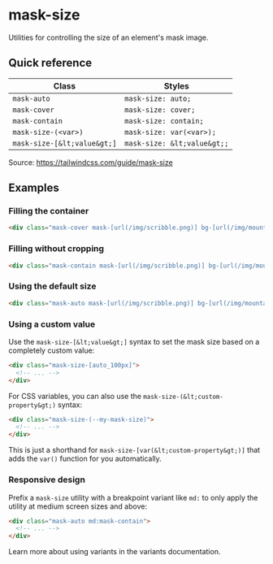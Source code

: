 # mask-size

Utilities for controlling the size of an element's mask image.

## Quick reference

| Class               | Styles                |
|---------------------|-----------------------|
| `mask-auto`         | `mask-size: auto;`    |
| `mask-cover`        | `mask-size: cover;`   |
| `mask-contain`      | `mask-size: contain;` |
| `mask-size-(<var>)` | `mask-size: var(<var>);` |
| `mask-size-[&lt;value&gt;]` | `mask-size: &lt;value&gt;;` |

Source: https://tailwindcss.com/guide/mask-size

## Examples

### Filling the container

```html
<div class="mask-cover mask-[url(/img/scribble.png)] bg-[url(/img/mountains.jpg)] ..."></div>
```

### Filling without cropping

```html
<div class="mask-contain mask-[url(/img/scribble.png)] bg-[url(/img/mountains.jpg)] ..."></div>
```

### Using the default size

```html
<div class="mask-auto mask-[url(/img/scribble.png)] bg-[url(/img/mountains.jpg)] ..."></div>
```

### Using a custom value

Use the `mask-size-[&lt;value&gt;]` syntax to set the mask size based on a completely custom value:

```html
<div class="mask-size-[auto_100px]">
  <!-- ... -->
</div>
```

For CSS variables, you can also use the `mask-size-(&lt;custom-property&gt;)` syntax:

```html
<div class="mask-size-(--my-mask-size)">
  <!-- ... -->
</div>
```

This is just a shorthand for `mask-size-[var(&lt;custom-property&gt;)]` that adds the `var()` function for you automatically.

### Responsive design

Prefix a `mask-size` utility with a breakpoint variant like `md:` to only apply the utility at medium screen sizes and above:

```html
<div class="mask-auto md:mask-contain">
  <!-- ... -->
</div>
```

Learn more about using variants in the variants documentation.
